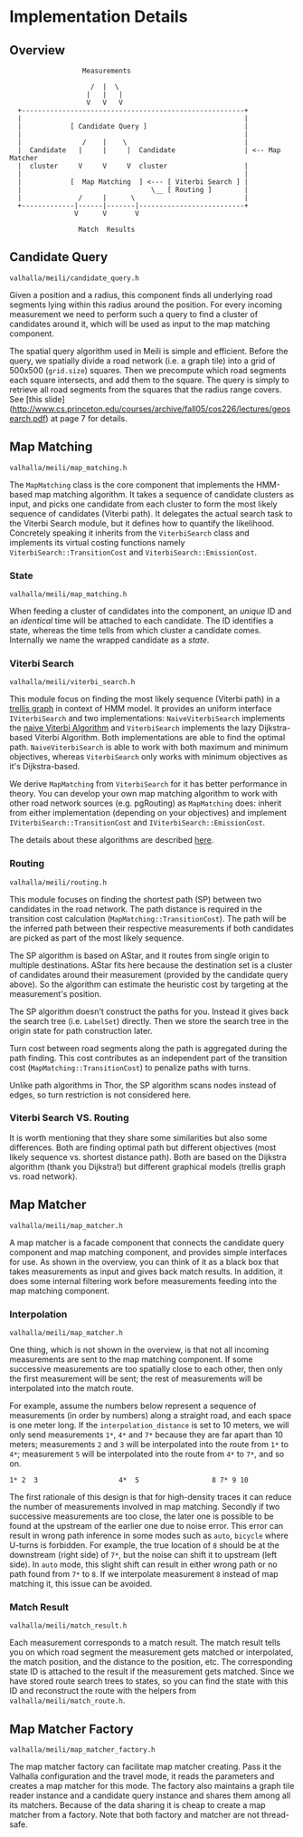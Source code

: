 # Implementation Details

## Overview

```
                  Measurements

                    /  |  \
                   |   |   |
                   V   V   V
  +-------------------------------------------------------+
  |                                                       |
  |            [ Candidate Query ]                        |
  |                                                       |
  |               /    |    \                             |
  |  Candidate   |     |     |  Candidate                 | <-- Map Matcher
  |  cluster     V     V     V  cluster                   |
  |                                                       |
  |            [  Map Matching  ] <--- [ Viterbi Search ] |
  |                                \__ [ Routing ]        |
  |              /     |      \                           |
  +-------------|------|-------|--------------------------+
                V      V       V

                 Match  Results
```

## Candidate Query
`valhalla/meili/candidate_query.h`

Given a position and a radius, this component finds all underlying
road segments lying within this radius around the position. For every
incoming measurement we need to perform such a query to find a cluster
of candidates around it, which will be used as input to the map
matching component.

The spatial query algorithm used in Meili is simple and
efficient. Before the query, we spatially divide a road network
(i.e. a graph tile) into a grid of 500x500 (`grid.size`) squares. Then
we precompute which road segments each square intersects, and add them
to the square. The query is simply to retrieve all road segments from
the squares that the radius range covers. See [this slide]
(http://www.cs.princeton.edu/courses/archive/fall05/cos226/lectures/geosearch.pdf)
at page 7 for details.

## Map Matching
`valhalla/meili/map_matching.h`

The `MapMatching` class is the core component that implements the
HMM-based map matching algorithm. It takes a sequence of candidate
clusters as input, and picks one candidate from each cluster to form
the most likely sequence of candidates (Viterbi path). It delegates
the actual search task to the Viterbi Search module, but it defines
how to quantify the likelihood. Concretely speaking it inherits from
the `ViterbiSearch` class and implements its virtual costing functions
namely `ViterbiSearch::TransitionCost` and
`ViterbiSearch::EmissionCost`.

### State
`valhalla/meili/map_matching.h`

When feeding a cluster of candidates into the component, an *unique*
ID and an *identical* time will be attached to each candidate. The ID
identifies a state, whereas the time tells from which cluster a
candidate comes. Internally we name the wrapped candidate as a
*state*.

### Viterbi Search
`valhalla/meili/viterbi_search.h`

This module focus on finding the most likely sequence (Viterbi path)
in a [trellis graph](https://en.wikipedia.org/wiki/Trellis_(graph)) in
context of HMM model. It provides an uniform interface
`IViterbiSearch` and two implementations: `NaiveViterbiSearch`
implements the
[naive Viterbi Algorithm](https://en.wikipedia.org/wiki/Viterbi_algorithm)
and `ViterbiSearch` implements the lazy Dijkstra-based Viterbi
Algorithm. Both implementations are able to find the optimal
path. `NaiveViterbiSearch` is able to work with both maximum and
minimum objectives, whereas `ViterbiSearch` only works with minimum
objectives as it's Dijkstra-based.

We derive `MapMatching` from `ViterbiSearch` for it has better
performance in theory. You can develop your own map matching algorithm
to work with other road network sources (e.g. pgRouting) as
`MapMatching` does: inherit from either implementation (depending on
your objectives) and implement `IViterbiSearch::TransitionCost` and
`IViterbiSearch::EmissionCost`.

The details about these algorithms are described
[here](https://github.com/valhalla/meili/blob/master/docs/algorithms.md).

### Routing
`valhalla/meili/routing.h`

This module focuses on finding the shortest path (SP) between two
candidates in the road network. The path distance is required in the
transition cost calculation (`MapMatching::TransitionCost`). The path
will be the inferred path between their respective measurements if
both candidates are picked as part of the most likely sequence.

The SP algorithm is based on AStar, and it routes from single origin
to multiple destinations. AStar fits here because the destination set
is a cluster of candidates around their measurement (provided by the
candidate query above). So the algorithm can estimate the heuristic
cost by targeting at the measurement's position.

The SP algorithm doesn't construct the paths for you. Instead it gives
back the search tree (i.e. `LabelSet`) directly. Then we store the
search tree in the origin state for path construction later.

Turn cost between road segments along the path is aggregated during
the path finding. This cost contributes as an independent part of the
transition cost (`MapMatching::TransitionCost`) to penalize paths with
turns.

Unlike path algorithms in Thor, the SP algorithm scans nodes instead
of edges, so turn restriction is not considered here.

### Viterbi Search VS. Routing

It is worth mentioning that they share some similarities but also some
differences. Both are finding optimal path but different objectives
(most likely sequence vs. shortest distance path). Both are based on
the Dijkstra algorithm (thank you Dijkstra!) but different graphical
models (trellis graph vs. road network).

## Map Matcher
`valhalla/meili/map_matcher.h`

A map matcher is a facade component that connects the candidate query
component and map matching component, and provides simple interfaces
for use. As shown in the overview, you can think of it as a black box
that takes measurements as input and gives back match results. In
addition, it does some internal filtering work before measurements
feeding into the map matching component.

### Interpolation
`valhalla/meili/map_matcher.h`

One thing, which is not shown in the overview, is that not all
incoming measurements are sent to the map matching component. If some
successive measurements are too spatially close to each other, then
only the first measurement will be sent; the rest of measurements will
be interpolated into the match route.

For example, assume the numbers below represent a sequence of
measurements (in order by numbers) along a straight road, and each
space is one meter long. If the `interpolation_distance` is set to 10
meters, we will only send measurements `1*`, `4*` and `7*` because
they are far apart than 10 meters; measurements `2` and `3` will be
interpolated into the route from `1*` to `4*`; measurement `5` will be
interpolated into the route from `4*` to `7*`, and so on.

```
1* 2  3                    4*  5                  8 7* 9 10
```

The first rationale of this design is that for high-density traces it
can reduce the number of measurements involved in map
matching. Secondly if two successive measurements are too close, the
later one is possible to be found at the upstream of the earlier one
due to noise error. This error can result in wrong path inference in
some modes such as `auto`, `bicycle` where U-turns is forbidden. For
example, the true location of `8` should be at the downstream (right
side) of `7*`, but the noise can shift it to upstream (left side). In
`auto` mode, this slight shift can result in either wrong path or no
path found from `7*` to `8`. If we interpolate measurement `8` instead
of map matching it, this issue can be avoided.

### Match Result
`valhalla/meili/match_result.h`

Each measurement corresponds to a match result. The match result tells
you on which road segment the measurement gets matched or
interpolated, the match position, and the distance to the position,
etc. The corresponding state ID is attached to the result if the
measurement gets matched. Since we have stored route search trees to
states, so you can find the state with this ID and reconstruct the
route with the helpers from `valhalla/meili/match_route.h`.

## Map Matcher Factory
`valhalla/meili/map_matcher_factory.h`

The map matcher factory can facilitate map matcher creating. Pass it
the Valhalla configuration and the travel mode, it reads the
parameters and creates a map matcher for this mode. The factory also
maintains a graph tile reader instance and a candidate query instance
and shares them among all its matchers. Because of the data sharing it
is cheap to create a map matcher from a factory. Note that both
factory and matcher are not thread-safe.
